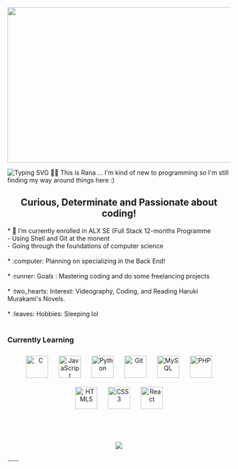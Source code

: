 <img src="https://i.pinimg.com/originals/f6/d7/b4/f6d7b44774be53bfda7a230b876d127b.gif" align="center"
     width="850" 
     height="350" />
  </div> 
  

<img src="https://readme-typing-svg.demolab.com?font=Fira+Code&pause=1000&width=435&lines=Hello%2C+Iam+Rana+!" alt="Typing SVG" allign="center" />
🙋🏾 This is Rana ... I'm kind of new to programming so I'm still finding my way around things here :)

<h2 align="center"> Curious, Determinate and Passionate about coding!</h2>
* 📗 I’m currently enrolled in ALX SE (Full Stack 12-months Programme <br>
     - Using Shell and Git at the monent <br>
     - Going through the foundations of computer science <br> <br>
* :computer: Planning on specializing in the Back End! <br><br>
* :runner: Goals : Mastering coding and do some freelancing projects <br><br>
* :two_hearts: Interest: Videography, Coding, and Reading Haruki Murakami's Novels. <br><br>
* :leaves: Hobbies: Sleeping lol <br><br>

### Currently Learning  
<div align="center">  
<a href="https://www.cprogramming.com/" target="_blank"><img style="margin: 10px" src="https://profilinator.rishav.dev/skills-assets/c-original.svg" alt="C" height="50" /></a>  
<a href="https://www.javascript.com/" target="_blank"><img style="margin: 10px" src="https://profilinator.rishav.dev/skills-assets/javascript-original.svg" alt="JavaScript" height="50" /></a>  
<a href="https://www.python.org/" target="_blank"><img style="margin: 10px" src="https://profilinator.rishav.dev/skills-assets/python-original.svg" alt="Python" height="50" /></a>  
<a href="https://github.com/" target="_blank"><img style="margin: 10px" src="https://profilinator.rishav.dev/skills-assets/git-scm-icon.svg" alt="Git" height="50" /></a>  
<a href="https://www.mysql.com/" target="_blank"><img style="margin: 10px" src="https://profilinator.rishav.dev/skills-assets/mysql-original-wordmark.svg" alt="MySQL" height="50" /></a>  
<a href="https://www.php.net/" target="_blank"><img style="margin: 10px" src="https://profilinator.rishav.dev/skills-assets/php-original.svg" alt="PHP" height="50" /></a>  
<a href="https://en.wikipedia.org/wiki/HTML5" target="_blank"><img style="margin: 10px" src="https://profilinator.rishav.dev/skills-assets/html5-original-wordmark.svg" alt="HTML5" height="50" /></a>  
<a href="https://www.w3schools.com/css/" target="_blank"><img style="margin: 10px" src="https://profilinator.rishav.dev/skills-assets/css3-original-wordmark.svg" alt="CSS3" height="50" /></a>  
<a href="https://reactjs.org/" target="_blank"><img style="margin: 10px" src="https://profilinator.rishav.dev/skills-assets/react-original-wordmark.svg" alt="React" height="50" /></a>  
</div>  

<br/>  

<h2 align="center"> </h2>
<br>

<div align="center"><img src="https://spotify-github-profile.vercel.app/api/view?uid=31vwblilctwigqtruhwjbsgrwtly&cover_image=true&theme=default&show_offline=false&background_color=121212" /></div>  
<br>
----
